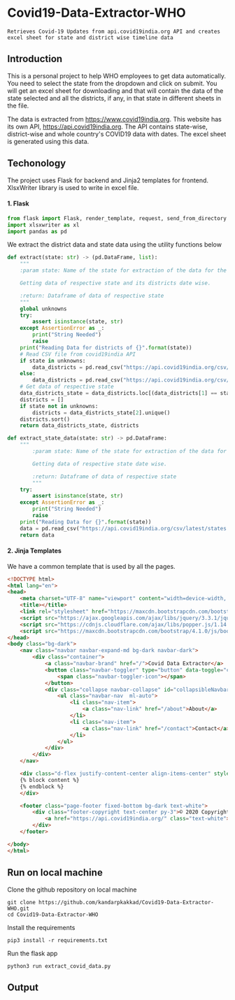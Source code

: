 # Covid19-Data-Extractor-WHO

```
Retrieves Covid-19 Updates from api.covid19india.org API and creates excel sheet for state and district wise timeline data
```

## Introduction

This is a personal project to help WHO employees to get data automatically. You need to select the state from the dropdown and click on submit. You will get an excel sheet for downloading and that will contain the data of the state selected and all the districts, if any, in that state in different sheets in the file.

The data is extracted from https://www.covid19india.org. This website has its own API, https://api.covid19india.org. The API contains state-wise, district-wise and whole country's COVID19 data with dates. The excel sheet is generated using this data.

## Techonology

The project uses Flask for backend and Jinja2 templates for frontend. XlsxWriter library is used to write in excel file.

#### 1. Flask

```python
from flask import Flask, render_template, request, send_from_directory
import xlsxwriter as xl
import pandas as pd
```

We extract the district data and state data using the utility functions below

```python
def extract(state: str) -> (pd.DataFrame, list):
    """
    :param state: Name of the state for extraction of the data for the state

    Getting data of respective state and its districts date wise.

    :return: Dataframe of data of respective state
    """
    global unknowns
    try:
        assert isinstance(state, str)
    except AssertionError as _:
        print("String Needed")
        raise
    print("Reading Data for districts of {}".format(state))
    # Read CSV file from covid19india API
    if state in unknowns:
        data_districts = pd.read_csv("https://api.covid19india.org/csv/latest/districts.csv", header=None, usecols=[0, 1, 3, 4, 5, 7], low_memory=False)
    else:
        data_districts = pd.read_csv("https://api.covid19india.org/csv/latest/districts.csv", header=None, usecols=[0, 1, 2, 3, 4, 5, 7], low_memory=False)
    # Get data of respective state
    data_districts_state = data_districts.loc[(data_districts[1] == state)]
    districts = []
    if state not in unknowns:
        districts = data_districts_state[2].unique()
    districts.sort()
    return data_districts_state, districts

def extract_state_data(state: str) -> pd.DataFrame:
    """
        :param state: Name of the state for extraction of the data for the state

        Getting data of respective state date wise.

        :return: Dataframe of data of respective state
        """
    try:
        assert isinstance(state, str)
    except AssertionError as _:
        print("String Needed")
        raise
    print("Reading Data for {}".format(state))
    data = pd.read_csv("https://api.covid19india.org/csv/latest/states.csv", header=None, usecols=[0, 1, 2, 3, 4, 6], low_memory=False)
    return data
```

#### 2. Jinja Templates

We have a common template that is used by all the pages.

```html
<!DOCTYPE html>
<html lang="en">
<head>
    <meta charset="UTF-8" name="viewport" content="width=device-width, initial-scale=1">
    <title></title>
    <link rel="stylesheet" href="https://maxcdn.bootstrapcdn.com/bootstrap/4.0.0/css/bootstrap.min.css" integrity="sha384-Gn5384xqQ1aoWXA+058RXPxPg6fy4IWvTNh0E263XmFcJlSAwiGgFAW/dAiS6JXm" crossorigin="anonymous">
    <script src="https://ajax.googleapis.com/ajax/libs/jquery/3.3.1/jquery.min.js"></script>
    <script src="https://cdnjs.cloudflare.com/ajax/libs/popper.js/1.14.0/umd/popper.min.js"></script>
    <script src="https://maxcdn.bootstrapcdn.com/bootstrap/4.1.0/js/bootstrap.min.js"></script>
</head>
<body class="bg-dark">
    <nav class="navbar navbar-expand-md bg-dark navbar-dark">
        <div class="container">
            <a class="navbar-brand" href="/">Covid Data Extractor</a>
            <button class="navbar-toggler" type="button" data-toggle="collapse" data-target=".navbar-collapse">
                <span class="navbar-toggler-icon"></span>
            </button>
            <div class="collapse navbar-collapse" id="collapsibleNavbar">
                <ul class="navbar-nav  ml-auto">
                    <li class="nav-item">
                        <a class="nav-link" href="/about">About</a>
                    </li>
                    <li class="nav-item">
                        <a class="nav-link" href="/contact">Contact</a>
                    </li>
                </ul>
            </div>
        </div>
    </nav>

    <div class="d-flex justify-content-center align-items-center" style="height: 80vh">
    {% block content %}
    {% endblock %}
    </div>

    <footer class="page-footer fixed-bottom bg-dark text-white">
        <div class="footer-copyright text-center py-3">© 2020 Copyright:
            <a href="https://api.covid19india.org/" class="text-white"> https://api.covid19india.org/</a>
        </div>
    </footer>

</body>
</html>
```

## Run on local machine

Clone the github repository on local machine

```
git clone https://github.com/kandarpkakkad/Covid19-Data-Extractor-WHO.git
cd Covid19-Data-Extractor-WHO
```

Install the requirements

```
pip3 install -r requirements.txt
```

Run the flask app

```
python3 run extract_covid_data.py
```

## Output

